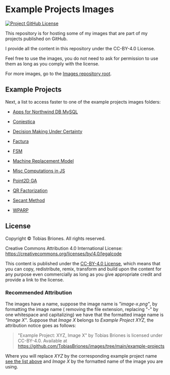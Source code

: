 # Example Projects Images

[![Project GitHub License](https://img.shields.io/github/license/TobiasBriones/images.svg?style=flat-square)](https://github.com/TobiasBriones/images/blob/main/LICENSE)

This repository is for hosting some of my images that are part of my projects published on GitHub.

I provide all the content in this repository under the CC-BY-4.0 License.

Feel free to use the images, you do not need to ask for permission to use them as long as you comply
with the license.

For more images, go to the [Images repository root](https://github.com/TobiasBriones/images).

## Example Projects

Next, a list to access faster to one of the example projects images folders:

- [Apps for Northwind DB MySQL](https://github.com/TobiasBriones/images/tree/main/example-projects/example.dev.fullstack.apps-for-northwinddb-mysql)

- [Coniestica](https://github.com/TobiasBriones/images/tree/main/example-projects/example.programming.web.coniestica)

- [Decision Making Under Certainty](https://github.com/TobiasBriones/images/tree/main/example-projects/example.math.or.ahp.web.decision-making-under-certainty)

- [Factura](https://github.com/TobiasBriones/images/tree/main/example-projects/example.programming.java.factura)

- [FSM](https://github.com/TobiasBriones/images/tree/main/example-projects/example.math.computation.model.cpp.fsm)

- [Machine Replacement Model](https://github.com/TobiasBriones/images/tree/main/example-projects/example.math.or.model.web.machine-replacement)

- [Misc Computations in JS](https://github.com/TobiasBriones/images/tree/main/example-projects/example.math.computation.js.misc-computations-in-js)

- [Point2D GA](https://github.com/TobiasBriones/images/tree/main/example-projects/example.cs.optimization.algorithm.web.point2d-ga)

- [QR Factorization](https://github.com/TobiasBriones/images/tree/main/example-projects/example.math.linear-algebra.web.qr-factorization)

- [Secant Method](https://github.com/TobiasBriones/images/tree/main/example-projects/example.math.numerical.polynomial.cpp.secant-method)

- [WPARP](https://github.com/TobiasBriones/images/tree/main/example-projects/example.programming.tool.php.wparp)

## License

Copyright © Tobias Briones. All rights reserved.

Creative Commons Attribution 4.0 International
License: https://creativecommons.org/licenses/by/4.0/legalcode

This content is published under
the [CC-BY-4.0 License](https://creativecommons.org/licenses/by/4.0/), which means that you can
copy, redistribute, remix, transform and build upon the content for any purpose even commercially as
long as you give appropriate credit and provide a link to the license.

### Recommended Attribution

The images have a name, suppose the image name is _"image-x.png"_, by formatting the image name (
removing the file extension, replacing "-" by one whitespace and capitalizing) we have that the
formatted image name is _"Image X"_. Suppose that _Image X_ belongs to _Example Project XYZ_, the
attribution notice goes as follows:

> "Example Project: XYZ, Image X" by Tobias Briones is licensed under CC-BY-4.0. Available at
> https://github.com/TobiasBriones/images/tree/main/example-projects

Where you will replace _XYZ_ by the corresponding example project
name [see the list above](https://github.com/TobiasBriones/images/blob/master/example-projects/README.md#example-projects)
and _Image X_ by the formatted name of the image you are using.

